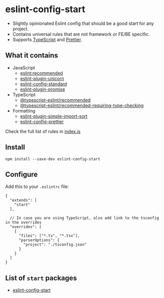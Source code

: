 # eslint-config-start

- Slightly opinionated Eslint config that should be a good start for any project.
- Contains universal rules that are not framework or FE/BE specific.
- Supports [TypeScript](https://www.typescriptlang.org/) and [Prettier](https://prettier.io/).

## What it contains

- JavaScript
  - [eslint:recommended](https://eslint.org/docs/latest/user-guide/configuring/configuration-files#using-eslintrecommended)
  - [eslint-plugin-unicorn](https://github.com/sindresorhus/eslint-plugin-unicorn)
  - [eslint-config-standard](https://github.com/standard/eslint-config-standard)
  - [eslint-plugin-promise](https://github.com/xjamundx/eslint-plugin-promise)
- TypeScript
  - [@typescript-eslint/recommended](https://github.com/typescript-eslint/typescript-eslint/tree/main/packages/eslint-plugin#recommended-configs)
  - [@typescript-eslint/recommended-requiring-type-checking](https://github.com/typescript-eslint/typescript-eslint/tree/main/packages/eslint-plugin#recommended-configs)
- Formatting
  - [eslint-plugin-simple-import-sort](https://github.com/lydell/eslint-plugin-simple-import-sort)
  - [eslint-config-prettier](https://github.com/prettier/eslint-config-prettier)

Check the full list of rules in [index.js](./index.js)

## Install

```shell
npm install --save-dev eslint-config-start
```

## Configure

Add this to your `.eslintrc` file:

```json5
{
  "extends": [
    "start"
  ],

  // In case you are using TypeScript, also add link to the tsconfig in the overrides
  "overrides": [
    {
      "files": ["*.ts", "*.tsx"],
      "parserOptions": {
        "project": "./tsconfig.json"
      }
    }
  ]
}
```

## List of `start` packages

- [eslint-config-start](https://github.com/Hurtak/eslint-config-start)